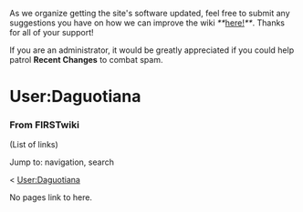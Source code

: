 As we organize getting the site's software updated, feel free to submit any
suggestions you have on how we can improve the wiki
_**_[here!](/index.php/User:Hallry/Suggestions "User:Hallry/Suggestions"
)_**_. Thanks for all of your support!

If you are an administrator, it would be greatly appreciated if you could help
patrol **Recent Changes** to combat spam.

# User:Daguotiana

### From FIRSTwiki

(List of links)

Jump to: navigation, search

&lt; [User:Daguotiana](/index.php?title=User:Daguotiana&redirect=no
"User:Daguotiana" )  

No pages link to here.

